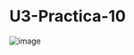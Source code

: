 # U3-Practica-10

![image](https://github.com/AngelDavidFloresQuintanilla/U3-Practica-10/assets/148559104/1beb088a-b9c3-474f-8823-e0c28b670321)
